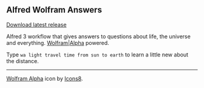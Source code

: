 ## Alfred Wolfram Answers

[Download latest release](https://github.com/ivofrolov/alfred-workflows/releases/latest/download/Wolfram-Answers.alfredworkflow)

Alfred 3 workflow that gives answers to questions about life, the universe and everything. [Wolfram|Alpha](https://www.wolframalpha.com/) powered.

Type `wa light travel time from sun to earth` to learn a little new about the distance.

---

[Wolfram Alpha](https://icons8.com/icon/13667/wolfram-alpha) icon by [Icons8](https://icons8.com).

